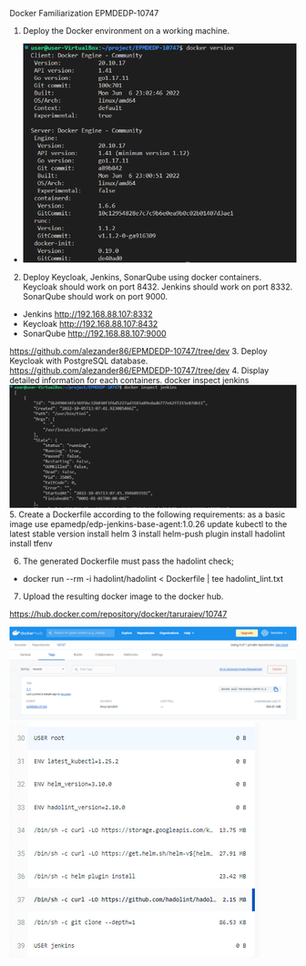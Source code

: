 
Docker Familiarization EPMDEDP-10747

1. Deploy the Docker environment on a working machine.
* ![](screen/Screenshot_13.png)
2. Deploy Keycloak, Jenkins, SonarQube using docker containers. Keycloak should work on port 8432. Jenkins should work on port 8332. SonarQube should work on port 9000.
- Jenkins   http://192.168.88.107:8332
- Keycloak  http://192.168.88.107:8432
- SonarQube http://192.168.88.107:9000

https://github.com/alezander86/EPMDEDP-10747/tree/dev
3. Deploy Keycloak with PostgreSQL database.
https://github.com/alezander86/EPMDEDP-10747/tree/dev
4. Display detailed information for each containers.
    docker inspect jenkins
![](screen/Screenshot_12.png)
5. Create a Dockerfile according to the following requirements:
    as a basic image use epamedp/edp-jenkins-base-agent:1.0.26
    update kubectl to the latest stable version
    install helm 3
    install helm-push plugin
    install hadolint
    install tfenv

6. The generated Dockerfile must pass the hadolint check;

- docker run --rm -i hadolint/hadolint < Dockerfile | tee hadolint_lint.txt

7. Upload the resulting docker image to the docker hub.

https://hub.docker.com/repository/docker/taruraiev/10747

![](screen/Screenshot_34.png)
![](screen/Screenshot_35.png)